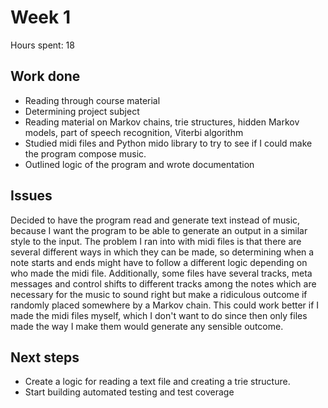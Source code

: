# Week 1
Hours spent: 18

## Work done

- Reading through course material
- Determining project subject
- Reading material on Markov chains, trie structures, hidden Markov models, part of speech recognition, Viterbi algorithm
- Studied midi files and Python mido library to try to see if I could make the program compose music.
- Outlined logic of the program and wrote documentation

## Issues
Decided to have the program read and generate text instead of music, because I want the program to be able to generate an output in a similar style to the input. The problem I ran into with midi files is that there are several different ways in which they can be made, so determining when a note starts and ends might have to follow a different logic depending on who made the midi file. Additionally, some files have several tracks, meta messages and control shifts to different tracks among the notes which are necessary for the music to sound right but make a ridiculous outcome if randomly placed somewhere by a Markov chain. This could work better if I made the midi files myself, which I don't want to do since then only files made the way I make them would generate any sensible outcome.


## Next steps
- Create a logic for reading a text file and creating a trie structure.
- Start building automated testing and test coverage
